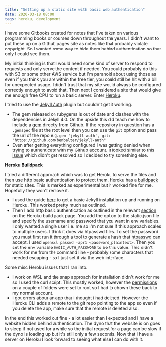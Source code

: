 ```yaml
---
title: "Setting up a static site with basic web authentication"
date: 2020-03-18 08:00
tags: heroku, development
---
```


I have some Gitbooks created for notes that I've taken on various programming books or courses down throughout the years. I didn't want to put these up on a Github pages site as notes like that probably violate copyright. So I wanted some way to hide them behind authentication so that only I could see them.

My initial thinking is that I would need some kind of server to respond to requests and only serve the content if needed. You could probably do this with S3 or some other AWS service but I'm paranoid about using those as even if you think you are within the free tier, you could still be hit with a bill for unexpected usage. I didn't trust that my site would always be configured correctly enough to avoid that. Then next I considered a site that would give me enough free CPU to run a basic server. Enter [Heroku](https://www.heroku.com).

I tried to use the [Jekyll Auth](https://github.com/benbalter/jekyll-auth) plugin but couldn't get it working.

* The gem released on rubygems is out of date and clashes with the dependencies in Jekyll 4.0. On the upside this did teach me how to include a [gem](https://bundler.io/guides/git.html) directly from Github. If the repository in question has a `.gemspec` file at the root level then you can use the `git` option and pass the url of the repo e.g. `gem 'jekyll-auth', git: "https://github.com/benbalter/jekyll-auth"`
* Even after getting everything configured I was getting denied when trying to authenticate with my Github account. It looked similar to this [issue](https://github.com/benbalter/jekyll-auth/issues/141) which didn't get resolved so I decided to try something else.

**Heroku Buildpack**

I tried a different approach which was to get Heroku to serve the files and then use http basic authentication to protect them. Heroku has a [buildpack](https://github.com/heroku/heroku-buildpack-static) for static sites. This is marked as experimental but it worked fine for me. Hopefully they won't remove it.

* I used the guide [here](https://blog.heroku.com/jekyll-on-heroku) to get a basic Jekyll installation up and running on Heroku. This worked pretty much as outlined.
* Then I add http basic authentication as outlined in the relevant [section](https://github.com/heroku/heroku-buildpack-static#basic-authentication) on the Heroku build pack page. You add the option to the static.json file and specify the username and password that you want in env variables. I only wanted a single user i.e. me so I'm not sure if this approach scales to multiple users. I think it does via htpasswd files. To set the password you must first run it through a tool to generate a hash that [htpasswd](https://httpd.apache.org/docs/2.4/programs/htpasswd.html) can accept. I used `openssl passwd -apr1 <password_plaintext>`. Then you set the env variable `BASIC_AUTH_PASSWORD` to be this value. This didn't work for me from the command line - probably some characters that needed escaping - so I just set it via the web interface.

Some misc Heroku issues that I ran into.

* I work on WSL and the snap approach for installation didn't work for me so I used the curl script. This mostly worked, however the [permissions](https://github.com/heroku/cli/issues/1160) on a couple of folders were set to root so I had to chown these back to my normal account.
* I got errors about an app that I thought I had deleted. However the Heroku CLI adds a remote to the git repo pointing to the app so even if you delete the app, make sure that the remote is deleted also.

In the end this worked out fine - a lot easier than I expected and I have a website hidden behind authentication. The dyno that the website is on goes to sleep if not used for a while so the initial request for a page can be slow if the dyno is loading up but it's still only a few seconds. Now that I have a server on Heroku I look forward to seeing what else I can do with it.